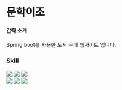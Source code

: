 # 문학이조

<h4>간략 소개</h4>
Spring boot를 사용한 도서 구매 웹사이트 입니다.

<h3>Skill</h3>
<div>
<img src="https://img.shields.io/badge/Java-yellow?style=flat-square&logo=java&logoColor=white"/>
<img src="https://img.shields.io/badge/SpringBoot-6DB33F?style=flat&logo=springboot&logoColor=white"/>
<img src="https://img.shields.io/badge/OracleDB-F80000?style=flat&logo=oracle&logoColor=white"/> <br/>
<img src="https://img.shields.io/badge/HTML5-E34F26?style=flat-square&logo=HTML5&logoColor=white"/>
<img src="https://img.shields.io/badge/CSS3-1572B6?style=flat-square&logo=CSS3&logoColor=white"/>
<img src="https://img.shields.io/badge/JavaScript-F7DF1E?style=flat&logo=javascript&logoColor=white"/>
<div/>


